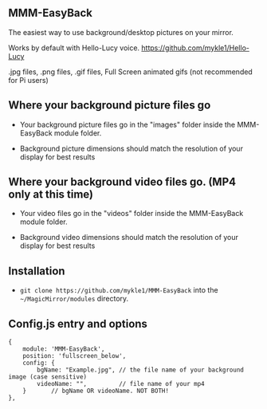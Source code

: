 ## MMM-EasyBack

The easiest way to use background/desktop pictures on your mirror.

Works by default with Hello-Lucy voice. https://github.com/mykle1/Hello-Lucy

.jpg files, .png files, .gif files, Full Screen animated gifs (not recommended for Pi users)

## Where your background picture files go

* Your background picture files go in the "images" folder inside the MMM-EasyBack module folder.

* Background picture dimensions should match the resolution of your display for best results

## Where your background video files go. (MP4 only at this time)

* Your video files go in the "videos" folder inside the MMM-EasyBack module folder.

* Background video dimensions should match the resolution of your display for best results

## Installation

* `git clone https://github.com/mykle1/MMM-EasyBack` into the `~/MagicMirror/modules` directory.

## Config.js entry and options

    {
        module: 'MMM-EasyBack',
		position: 'fullscreen_below',
		config: {
			bgName: "Example.jpg", // the file name of your background image (case sensitive)
			videoName: "",         // file name of your mp4
		}       // bgName OR videoName. NOT BOTH!
	},
	
